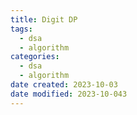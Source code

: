 ```yaml
---
title: Digit DP
tags:
  - dsa
  - algorithm
categories:
  - dsa
  - algorithm
date created: 2023-10-03
date modified: 2023-10-043
---
```

